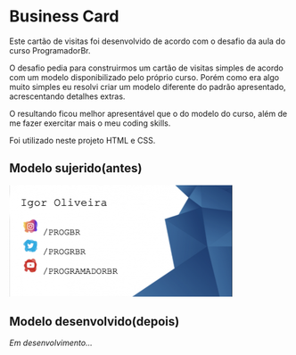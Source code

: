 # Business Card

Este cartão de visitas foi desenvolvido de acordo com o desafio da aula do curso ProgramadorBr.

O desafio pedia para construirmos um cartão de visitas simples de acordo com um modelo disponibilizado pelo próprio curso. Porém como era algo muito simples eu resolvi criar um modelo diferente do padrão apresentado, acrescentando detalhes extras. 

O resultando ficou melhor apresentável que o do modelo do curso, além de me fazer exercitar mais o meu coding skills.

Foi utilizado neste projeto HTML e CSS.

## Modelo sujerido(antes)

<img src="./images/preview-old.png" width="400px">

## Modelo desenvolvido(depois)

<em>Em desenvolvimento...</em>